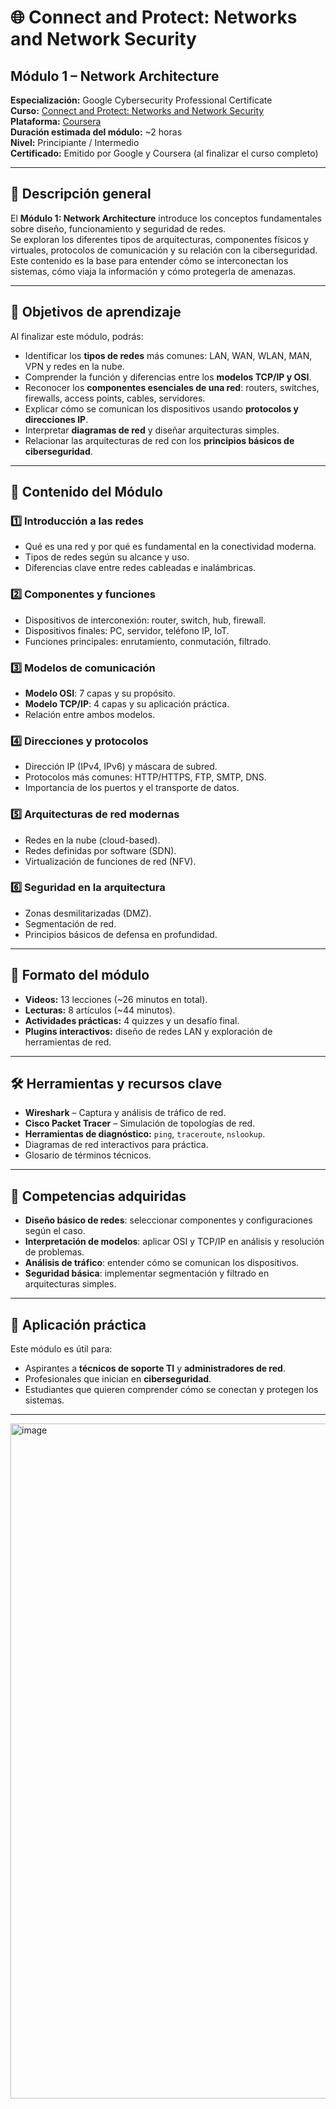 # 🌐 Connect and Protect: Networks and Network Security  
## Módulo 1 – Network Architecture

**Especialización:** Google Cybersecurity Professional Certificate  
**Curso:** [Connect and Protect: Networks and Network Security](https://www.coursera.org/learn/networks-and-network-security)  
**Plataforma:** [Coursera](https://www.coursera.org/)  
**Duración estimada del módulo:** ~2 horas  
**Nivel:** Principiante / Intermedio  
**Certificado:** Emitido por Google y Coursera (al finalizar el curso completo)

---

## 📖 Descripción general

El **Módulo 1: Network Architecture** introduce los conceptos fundamentales sobre diseño, funcionamiento y seguridad de redes.  
Se exploran los diferentes tipos de arquitecturas, componentes físicos y virtuales, protocolos de comunicación y su relación con la ciberseguridad.  
Este contenido es la base para entender cómo se interconectan los sistemas, cómo viaja la información y cómo protegerla de amenazas.

---

## 🧠 Objetivos de aprendizaje

Al finalizar este módulo, podrás:

- Identificar los **tipos de redes** más comunes: LAN, WAN, WLAN, MAN, VPN y redes en la nube.
- Comprender la función y diferencias entre los **modelos TCP/IP y OSI**.
- Reconocer los **componentes esenciales de una red**: routers, switches, firewalls, access points, cables, servidores.
- Explicar cómo se comunican los dispositivos usando **protocolos y direcciones IP**.
- Interpretar **diagramas de red** y diseñar arquitecturas simples.
- Relacionar las arquitecturas de red con los **principios básicos de ciberseguridad**.

---

## 📂 Contenido del Módulo

### 1️⃣ **Introducción a las redes**
- Qué es una red y por qué es fundamental en la conectividad moderna.
- Tipos de redes según su alcance y uso.
- Diferencias clave entre redes cableadas e inalámbricas.

### 2️⃣ **Componentes y funciones**
- Dispositivos de interconexión: router, switch, hub, firewall.
- Dispositivos finales: PC, servidor, teléfono IP, IoT.
- Funciones principales: enrutamiento, conmutación, filtrado.

### 3️⃣ **Modelos de comunicación**
- **Modelo OSI**: 7 capas y su propósito.
- **Modelo TCP/IP**: 4 capas y su aplicación práctica.
- Relación entre ambos modelos.

### 4️⃣ **Direcciones y protocolos**
- Dirección IP (IPv4, IPv6) y máscara de subred.
- Protocolos más comunes: HTTP/HTTPS, FTP, SMTP, DNS.
- Importancia de los puertos y el transporte de datos.

### 5️⃣ **Arquitecturas de red modernas**
- Redes en la nube (cloud-based).
- Redes definidas por software (SDN).
- Virtualización de funciones de red (NFV).

### 6️⃣ **Seguridad en la arquitectura**
- Zonas desmilitarizadas (DMZ).
- Segmentación de red.
- Principios básicos de defensa en profundidad.

---

## 🎥 Formato del módulo

- **Videos:** 13 lecciones (~26 minutos en total).
- **Lecturas:** 8 artículos (~44 minutos).
- **Actividades prácticas:** 4 quizzes y un desafío final.
- **Plugins interactivos:** diseño de redes LAN y exploración de herramientas de red.

---

## 🛠 Herramientas y recursos clave

- **Wireshark** – Captura y análisis de tráfico de red.
- **Cisco Packet Tracer** – Simulación de topologías de red.
- **Herramientas de diagnóstico:** `ping`, `traceroute`, `nslookup`.
- Diagramas de red interactivos para práctica.
- Glosario de términos técnicos.

---

## 🎯 Competencias adquiridas

- **Diseño básico de redes**: seleccionar componentes y configuraciones según el caso.
- **Interpretación de modelos**: aplicar OSI y TCP/IP en análisis y resolución de problemas.
- **Análisis de tráfico**: entender cómo se comunican los dispositivos.
- **Seguridad básica**: implementar segmentación y filtrado en arquitecturas simples.

---

## 📌 Aplicación práctica

Este módulo es útil para:
- Aspirantes a **técnicos de soporte TI** y **administradores de red**.
- Profesionales que inician en **ciberseguridad**.
- Estudiantes que quieren comprender cómo se conectan y protegen los sistemas.

---
<img width="1920" height="1080" alt="image" src="https://github.com/user-attachments/assets/1ea54614-a59d-4800-b553-2472a5cc20b6" />
